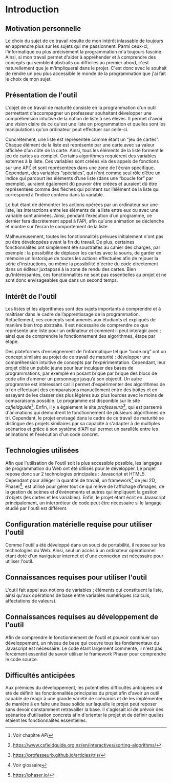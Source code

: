 # Introduction

## Motivation personnelle
Le choix du sujet de ce travail résulte de mon intérêt inlassable de toujours en apprendre plus sur les sujets qui me passionnent. Parmi ceux-ci, l'informatique ou plus précisément la programmation m'a toujours fasciné. Ainsi, si mon travail permet d'aider à appréhender et à comprendre des concepts qui semblent abstraits ou difficiles au premier abord, c'est naturellement que je m'impliquerai dans le projet. C'est donc avec le souhait de rendre un peu plus accessible le monde de la programmation que j'ai fait le choix de mon sujet.

## Présentation de l'outil
L'objet de ce travail de maturité consiste en la programmation d'un outil permettant d'accompagner un professeur souhaitant développer une compréhension intuitive de la notion de liste à ses élèves. Il permet d'avoir une vision claire de ce qu'est une liste en programmation et quelles sont les manipulations qu'un ordinateur peut effectuer sur celle-ci.

Concrètement, une liste est représentée comme étant un “jeu de cartes”. Chaque élément de la liste est représenté par une carte avec sa valeur affichée d’un côté de la carte. Ainsi, tous les éléments de la liste forment le jeu de cartes au complet. Certains algorithmes requièrent des variables externes à la liste. Ces variables sont créées via des appels de fonctions sur une API[^api] et sont représentées dans une zone de l’écran spécifique. Cependant, des variables “spéciales”, qui n’ont comme seul rôle d’être un indice qui parcourt les éléments d’une liste (dans une “boucle for” par exemple), auraient également dû pouvoir être créées et auraient dû être représentées comme des flèches qui pointent sur l’élément de la liste qui correspond à l’indice contenu dans la variable.

Le but étant de démontrer les actions opérées par un ordinateur sur une liste, les interactions entre les éléments de la liste entre eux ou avec une variable sont animées. Ainsi, pendant l’exécution d’un programme, ce dernier fera discrètement appel à l'API, afin qu'une animation se déclenche et montre sur l’écran le comportement de la liste.

Malheureusement, toutes les fonctionnalités prévues initialement n'ont pas pu être développées avant la fin du travail. De plus, certaines fonctionnalités ont simplement été soustraites au cahier des charges, par exemple : la possibilité de déplacer les cartes avec la souris, de garder en mémoire un historique de toutes les actions effectuées afin de rejouer la série d'instructions, ou même la possibilité d'écrire du code directement dans un éditeur juxtaposé à la zone de rendu des cartes. Bien qu'intéressantes, ces fonctionnalités ne sont pas essentielles au projet et ne sont donc envisageables que dans un second temps.

## Intérêt de l'outil
Les listes et les algorithmes sont des sujets importants à comprendre et à maîtriser dans le cadre de l’apprentissage de la programmation. Actuellement, ces concepts sont amenés aux étudiants et expliqués de manière bien trop abstraite. Il est nécessaire de comprendre ce que représente une liste pour un ordinateur et comment il peut interagir avec ; ainsi que de comprendre le fonctionnement des algorithmes, étape par étape.

Des plateformes d’enseignement de l’informatique tel que “code.org” ont un concept similaire au projet de ce travail de maturité : développer une compréhension intuitive de concepts par l’expérimentation. Cependant, leur projet cible un public jeune pour leur inculquer des bases de programmations, par exemple en posant brique par brique des blocs de code afin d’amener un personnage jusqu’à son objectif. Un autre programme est intéressant car il permet d'expérimenter des algorithmes de tri en effectuant des comparaisons manuellement entre des boîtes et en essayant de les classer des plus légères aux plus lourdes avec le moins de comparaisons possible. Le programme est disponible sur le site *csfieldguide*[^site1]. Enfin, il y a également le site *professeurb*[^site2], qui est parsemé d'animations qui démontrent le fonctionnement de plusieurs algorithmes de tri. Cependant, le projet envisagé dans le cadre de ce travail de maturité se distingue des projets similaires par sa capacité à s'adapter à de multiples scénarios et grâce à son système d'API qui permet un parallèle entre les animations et l'exécution d'un code concret.

## Technologies utilisées
Afin que l'utilisation de l'outil soit la plus accessible possible, les langages de programmation du Web ont été utilisés pour le développer. Le projet repose donc sur 2 technologies principales : Javascript et HTML5. Cependant pour alléger la quantité de travail, un framework[^framework] de jeu 2D, Phaser[^phaser], est utilisé pour gérer tout ce qui relève de l’affichage d’images, de la gestion de scènes et d’événements et autres qui impliquent la gestion d’objets (les cartes et les variables). Enfin, le projet étant écrit en Javascript principalement, un interpréteur de code peut être nécessaire si le langage étudié par l'outil est différent.

## Configuration matérielle requise pour utiliser l'outil
Comme l'outil a été développé dans un souci de portabilité, il repose sur les technologies du Web. Ainsi, seul un accès à un ordinateur opérationnel étant doté d'un navigateur internet et d'une connexion est nécessaire pour utiliser l'outil.

## Connaissances requises pour utiliser l'outil
L'outil fait appel aux notions de variables ; éléments qui constituent la liste, ainsi qu'aux opérations de base entre variables numériques (calculs, affectations de valeurs).

## Connaissances requises au développement de l'outil
Afin de comprendre le fonctionnement de l'outil et pouvoir continuer son développement, un niveau de base qui couvre tous les fondamentaux du Javascript est nécessaire. Le code étant largement commenté, il n'est pas forcément essentiel de savoir utiliser le framework Phaser pour comprendre le code source.

## Difficultés anticipées
Aux prémices du développement, les potentielles difficultés anticipées ont été de définir les fonctionnalités principales du projet afin d'avoir un outil capable de réagir à une grande variété de scénarios et de les implémenter de manière à en faire une base solide sur laquelle le projet peut reposer sans devoir constamment retravailler la base. Il s'agissait ici de prévoir des scénarios d'utilisation concrets afin d'orienter le projet et de définir quelles étaient les fonctionnalités essentielles.

[^api]: Voir chapitre *API*
[^site1]: https://www.csfieldguide.org.nz/en/interactives/sorting-algorithms/
[^site2]: https://professeurb.github.io/articles/tris/
[^framework]: Voir glossaire
[^phaser]: https://phaser.io/